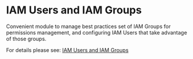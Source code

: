 # IAM Users and IAM Groups

Convenient module to manage best practices set of IAM Groups for permissions management, and configuring IAM Users that take advantage of those groups.

For details please see: [IAM Users and IAM Groups](https://github.com/gruntwork-io/terraform-aws-service-catalog/tree/master/modules/landingzone/iam-users-and-groups/README.adoc)


<!-- ##DOCS-SOURCER-START
{"sourcePlugin":"Service Catalog Reference","hash":"02588720d0b74dc6666288cbc4173787"}
##DOCS-SOURCER-END -->
